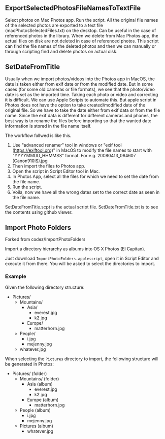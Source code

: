 ## ExportSelectedPhotosFileNamesToTextFile
Select photos on Mac Photos app. Run the script. All the original file names of the selected photos are exported to a text file (macPhotosSelectedFiles.txt) on the desktop. 
Can be useful in the case of referenced photos in the library. When we delete from Mac Photos app, the actual files on disk are not deleted in case of referenced photos. This script can find the file names of the deleted photos and then we can manually or through scripting find and delete photos on actual disk.

## SetDateFromTitle
Usually when we import photos/videos into the Photos app in MacOS, the date is taken either from exif date or from the modified date. But in some cases (for some old cameras or file formats), we see that the photo/video date is set as the imported time. Taking each photo or video and correcting it is difficult. 
We can use Apple Scripts to automate this. But apple script in Photos does not have the option to take created/modified date of the original file. So we have to take the date either from exif data or from the file name. Since the exif data is different for different cameras and phones, the best way is to rename the files before importing so that the wanted date information is stored in the file name itself.

The workflow follwed is like this.

1. Use "advanced renamer" tool in windows or "exif tool (https://exiftool.org)" in MacOS to modify the file names to start with "YYYYMMDD_HHMMSS" format. For e.g. 20080413_094607 (Canon910IS).jpg
2. Then import the files to Photos app.
3. Open the script in Script Editor tool in Mac.
4. In Photos App, select all the files for which we need to set the date from the file name.
5. Run the script.
6. Voila, now we have all the wrong dates set to the correct date as seen in the file name.


SetDateFromTitle.scpt is the actual script file.
SetDateFromTitle.txt is to see the contents using github viewer.

## Import Photo Folders

Forked from codez/ImportPhotoFolders

Import a directory hierarchy as albums into OS X Photos (El Capitan).

Just download `ImportPhotoFolders.applescript`, open it in Script Editor and execute it from there.
You will be asked to select the directories to import.

### Example

Given the following directory structure:

* Pictures/
  * Mountains/
    * Asia/
      * everest.jpg
      * k2.jpg
    * Europe/
      * matterhorn.jpg
  * People/
    * i.jpg
    * mejenny.jpg
  * whatever.jpg

When selecting the `Pictures` directory to import, the following structure will be generated in Photos:

* Pictures/ (folder)
  * Mountains/ (folder)
    * Asia (album)
      * everest.jpg
      * k2.jpg
    * Europe (album)
      * matterhorn.jpg
  * People (album)
    * i.jpg
    * mejenny.jpg
  * Pictures (album)
    * whatever.jpg

